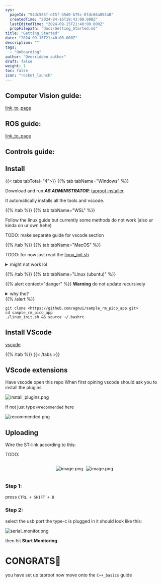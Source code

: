```yaml
---
sys:
  pageId: "54dc585f-d15f-45d0-b75c-8fdc66a854a8"
  createdTime: "2024-04-16T19:43:00.000Z"
  lastEditedTime: "2024-09-15T21:40:00.000Z"
  propFilepath: "docs/Getting_Started.md"
title: "Getting_Started"
date: "2024-09-15T21:40:00.000Z"
description: ""
tags:
  - "Onboarding"
author: "Overridden author"
draft: false
weight: 1
toc: false
icon: "rocket_launch"
---
```


## Computer Vision guide:

[link_to_page](86d45bc0-388b-4d26-8848-44f255f73d0e)

## ROS guide:

[link_to_page](3c76c1de-ec8f-46d6-8b0a-294005edc2d5)

## Controls guide:

## Install

{{< tabs tabTotal="4">}}
{{% tab tabName="Windows" %}}

Download and run _**AS ADMINISTRATOR**_: [taproot installer](https://github.com/Thornbots/TeachingFreshies/releases/tag/1.0)

It automatically installs all the tools and vscode.

{{% /tab %}}
{{% tab tabName="WSL" %}}

Follow the linux guide but currently some methods do not work (also ur kinda on ur own hehe)

TODO: make separate guide for vscode section

{{% /tab %}}
{{% tab tabName="MacOS" %}}

TODO: for now just read the [linux_init.sh](https://github.com/agmui/sample_rm_pico_app/blob/main/linux_init.sh)

<details>
<summary>might not work lol</summary>

`brew install libusb pkg-config`

Next install: [vscode](https://code.visualstudio.com/Download)

</details>

{{% /tab %}}
{{% tab tabName="Linux (ubuntu)" %}}

{{% alert context="danger" %}}
**Warning** do not update recursively
<details>
<summary>why tho?</summary>
There are some submodules that may go on for a while (like tinyusb) and I highly
recommend you don't need to get them.
If you want to see what submodules I update just look in `linux_init.sh`
</details>
{{% /alert %}}

```shell
git clone <https://github.com/agmui/sample_rm_pico_app.git>
cd sample_rm_pico_app
./linux_init.sh && source ~/.bashrc
```

## Install VScode

[vscode](https://code.visualstudio.com/Download)

{{% /tab %}}
{{< /tabs >}}

## VScode extensions

Have vscode open this repo
When first opining vscode should ask you to install the plugins

![install_plugins.png](https://prod-files-secure.s3.us-west-2.amazonaws.com/d518164a-d88e-44d1-a4ee-3adb3bd8bce0/89bd30f0-1825-4e77-867b-0a41ce370880/install_plugins.png?X-Amz-Algorithm=AWS4-HMAC-SHA256&X-Amz-Content-Sha256=UNSIGNED-PAYLOAD&X-Amz-Credential=ASIAZI2LB466QKABY2FW%2F20250326%2Fus-west-2%2Fs3%2Faws4_request&X-Amz-Date=20250326T190155Z&X-Amz-Expires=3600&X-Amz-Security-Token=IQoJb3JpZ2luX2VjEMv%2F%2F%2F%2F%2F%2F%2F%2F%2F%2FwEaCXVzLXdlc3QtMiJHMEUCIFjrtoi5arNThoM3RQLV89KkTM2HhNb2TblSJzVXiHv0AiEAu0QxrlsyMSBjpQ37wgbyJ8k15rwgd7R28atALisJOW4q%2FwMINBAAGgw2Mzc0MjMxODM4MDUiDNBhbuzve6KqZI5dbyrcAwzWri1hGCr7iY0YjGq3kkk0Zv4TUDfuwv5PDEU3zEdOFzJtuSjGx9C5tKTEZYL4n2RzatOC4s7wUwML7%2FWvO3D2PCXpRNpAmlGalYvMcwxLzoiahuLhoqX%2FMAB228P00Z%2BjoTNs%2Fs9gI2bmp6jtog6l%2FGUtoOW3%2BdVj%2FEU7YFTIAbkqMIOD7frbmHsHUsgpbgCP0pyTgdNZsHRqGPtX63xWiM%2Fx7jxeu4e960Dw5IIBqy5khJErU6sd7hAoVXtjYFIfdKAD1Qw4dyV4YmhJY%2BcgIQrYgFt1njQDgeXNlywivez2lJ1t0KHesW%2BL82g8fN1PnBlnFF3ImRHGVantpjMgo%2B4DWJYobEHIzG85LJqrwYwh%2FiBwTA59kToZqzYgeyUlS8491WwjvH02K3G0XHV4L6CYKBoMfQ4nQIcrjnB%2BniZuMEW72I187eMJdJp3%2FHoTnScEuYSz4jGKEfN%2BoqDKogBkqOU5gApvtp4z9M%2BLU5OWhZT2795NpX%2BjuaYM1UDHGIe2aMx7ij%2BH3YzpqKRZ1f9Q2H7jm6W8O%2FmhoSUZVQ7JKy%2FI7ytXTMGdxyFrq4JgwhweFeO0S8OfCmBw80q8%2BM5VzB1OO%2Fq0reYWwTHM6u2iuyaPFr8sfrF7MJSVkb8GOqUBlitAcTuXdOGYpx9lYZHGX5YsxiyBc47oh2PZ2dbVz12xinwo1tf2gvgIeOz1V5%2BysY3VrV4XjMfMh8EbsPd%2B8uCy%2FIIX1QDEDMJb9IJi%2BCPjUpSFKVroBXi7RLNno53qDQoNkhOeH6GtigsMl2ONQWjnWA2%2Bz2GfURmROU%2BcG6CppTfyPq1Hz9oC0r5jqp6tn4XevXWlaLMAbTVR3ULe2oVISZqF&X-Amz-Signature=011b3b688ca4ea9b4155103537d7106138215cce09b7219ac17f28106a56e677&X-Amz-SignedHeaders=host&x-id=GetObject)

If not just type `@recommended` here  

![recommended.png](https://prod-files-secure.s3.us-west-2.amazonaws.com/d518164a-d88e-44d1-a4ee-3adb3bd8bce0/61e661e9-5d85-4dfc-be0d-8d2097a5e793/recommended.png?X-Amz-Algorithm=AWS4-HMAC-SHA256&X-Amz-Content-Sha256=UNSIGNED-PAYLOAD&X-Amz-Credential=ASIAZI2LB466QKABY2FW%2F20250326%2Fus-west-2%2Fs3%2Faws4_request&X-Amz-Date=20250326T190155Z&X-Amz-Expires=3600&X-Amz-Security-Token=IQoJb3JpZ2luX2VjEMv%2F%2F%2F%2F%2F%2F%2F%2F%2F%2FwEaCXVzLXdlc3QtMiJHMEUCIFjrtoi5arNThoM3RQLV89KkTM2HhNb2TblSJzVXiHv0AiEAu0QxrlsyMSBjpQ37wgbyJ8k15rwgd7R28atALisJOW4q%2FwMINBAAGgw2Mzc0MjMxODM4MDUiDNBhbuzve6KqZI5dbyrcAwzWri1hGCr7iY0YjGq3kkk0Zv4TUDfuwv5PDEU3zEdOFzJtuSjGx9C5tKTEZYL4n2RzatOC4s7wUwML7%2FWvO3D2PCXpRNpAmlGalYvMcwxLzoiahuLhoqX%2FMAB228P00Z%2BjoTNs%2Fs9gI2bmp6jtog6l%2FGUtoOW3%2BdVj%2FEU7YFTIAbkqMIOD7frbmHsHUsgpbgCP0pyTgdNZsHRqGPtX63xWiM%2Fx7jxeu4e960Dw5IIBqy5khJErU6sd7hAoVXtjYFIfdKAD1Qw4dyV4YmhJY%2BcgIQrYgFt1njQDgeXNlywivez2lJ1t0KHesW%2BL82g8fN1PnBlnFF3ImRHGVantpjMgo%2B4DWJYobEHIzG85LJqrwYwh%2FiBwTA59kToZqzYgeyUlS8491WwjvH02K3G0XHV4L6CYKBoMfQ4nQIcrjnB%2BniZuMEW72I187eMJdJp3%2FHoTnScEuYSz4jGKEfN%2BoqDKogBkqOU5gApvtp4z9M%2BLU5OWhZT2795NpX%2BjuaYM1UDHGIe2aMx7ij%2BH3YzpqKRZ1f9Q2H7jm6W8O%2FmhoSUZVQ7JKy%2FI7ytXTMGdxyFrq4JgwhweFeO0S8OfCmBw80q8%2BM5VzB1OO%2Fq0reYWwTHM6u2iuyaPFr8sfrF7MJSVkb8GOqUBlitAcTuXdOGYpx9lYZHGX5YsxiyBc47oh2PZ2dbVz12xinwo1tf2gvgIeOz1V5%2BysY3VrV4XjMfMh8EbsPd%2B8uCy%2FIIX1QDEDMJb9IJi%2BCPjUpSFKVroBXi7RLNno53qDQoNkhOeH6GtigsMl2ONQWjnWA2%2Bz2GfURmROU%2BcG6CppTfyPq1Hz9oC0r5jqp6tn4XevXWlaLMAbTVR3ULe2oVISZqF&X-Amz-Signature=84d8478bac883f2a101e33934b4e2380cb5143a51276fac242335f8541085d8a&X-Amz-SignedHeaders=host&x-id=GetObject)

## Uploading

Wire the ST-link according to this:

TODO:

<div style="display: flex;flex-direction: row; column-gap:10px; max-width: 630px;justify-content: center;">
<div>

![image.png](https://prod-files-secure.s3.us-west-2.amazonaws.com/d518164a-d88e-44d1-a4ee-3adb3bd8bce0/210ecb78-1116-4d7b-b9b7-2292f66fa2c2/image.png?X-Amz-Algorithm=AWS4-HMAC-SHA256&X-Amz-Content-Sha256=UNSIGNED-PAYLOAD&X-Amz-Credential=ASIAZI2LB466QEOXLUBJ%2F20250326%2Fus-west-2%2Fs3%2Faws4_request&X-Amz-Date=20250326T190157Z&X-Amz-Expires=3600&X-Amz-Security-Token=IQoJb3JpZ2luX2VjEMv%2F%2F%2F%2F%2F%2F%2F%2F%2F%2FwEaCXVzLXdlc3QtMiJHMEUCIDSjHSqUE3FTRVytoGaXbG9zj%2B5yPnqTkx10iJPZsqc2AiEA29qzUFTzTSASLi2%2FyypubbqLi0Im1WfPPhqPW56UGvoq%2FwMINBAAGgw2Mzc0MjMxODM4MDUiDP1eZScwWWAEz2EYDSrcA6ppfKS7tPxTNa6E0jxkLlVYkRDR3hyO4ET5v6L5%2F5n784CEe9NDx8mUOGYKsEVrgMp86pcIP348%2FIyJqP%2FDFdBJYbrOlWeOUO%2FuimtN2VqU1YP%2BEYs0xXS8mNK1RpQT4DbTT1Ph65GbBd0IsCqJTGMmXi3aqNh%2Bj6l2tQZNfWQB2PaGZtQ24TVqy7n0HA6ANKcFGnuiANpCooV%2FHnynxyo1Cr%2FSNcMy4Hd7H6nUGBgHH7iwltPScqvtzMLEB9pwx4OGw6qxQp98tbckCnCwFyTV2rRm9MklCVHSFwL9oMdbO13xMM7VA3ZK8BWVotXOaLkpCMSKIxKsl3nn6%2FcJMw7R8KSxvUyGVKeNWZJvdHL7ua78LLnhrgDkJ%2FIyU15Thj8vxUDMzVK%2FOgZbfrbylMAf0NmLJI91mANNe5m4jCa2FR0%2FQjv%2FrBK11ttwQTYUhCmcFZOmstSwzHHh8INbW%2FWFkp0aUdJArhPEmcpauzi7bogk5YTsu1Ys3Z6fBYIznHIgXvbQRfTh3BHlH%2BdN%2B4GfSaclyMxeF6Ncupvq3uPsT29AWzgRkNoQMvdwm15KSYDMB0APvmYAT%2FJPPhomNyAJneb5rVx%2FI%2B2efuKDbI07o9ZNN1LMCdr1%2BCveMJiVkb8GOqUBiu9UyiVCtxCavOIvdb0mf94IqnC5JuQeOBRy0RhnTD4PDY0nDZb1mLMLsgq67fmp%2Beg%2BbSqYE4hhw7OMTE1LO7bxTEKVSo6v0DagHD2pOqDf3RpYIHrYJ53advmxXftROhZXvFTpJOORS5pG3EFuW%2BtPsZeM5aZ93pu4FyRTp0cossxZcq3w%2F99rPIUpCMq0gargdLjtd4g6fhKNEKrKDMPtdSfC&X-Amz-Signature=d8ab00df7344c2fc14f90c5c99c2af32e84b1bf9b8eb68ff9b66891b26420551&X-Amz-SignedHeaders=host&x-id=GetObject)

</div>
<div>

![image.png](https://prod-files-secure.s3.us-west-2.amazonaws.com/d518164a-d88e-44d1-a4ee-3adb3bd8bce0/33a0fd0f-8ca6-4a86-8e09-26e95ded1fff/image.png?X-Amz-Algorithm=AWS4-HMAC-SHA256&X-Amz-Content-Sha256=UNSIGNED-PAYLOAD&X-Amz-Credential=ASIAZI2LB466SL4REPAJ%2F20250326%2Fus-west-2%2Fs3%2Faws4_request&X-Amz-Date=20250326T190157Z&X-Amz-Expires=3600&X-Amz-Security-Token=IQoJb3JpZ2luX2VjEMv%2F%2F%2F%2F%2F%2F%2F%2F%2F%2FwEaCXVzLXdlc3QtMiJIMEYCIQC3zgUHH7NLdqb5MPn%2F6Z%2B1lJw0p0cBJrfDzfcZK%2BugYwIhALkt3BGROFqMQlU2tUATcv3VLBn2%2F4cDsk%2FKzRUCQ4WNKv8DCDQQABoMNjM3NDIzMTgzODA1IgwtNf6EfzsldPgjkK0q3ANEU%2BfQA2dP%2BjPQyCNPN1wMWLSJVOcyeqguTUznvrcizOTIdpI4xmArJUQACSQkLKIzeZr4HXdzL%2BVWPEBZ9pvsW7k55Gwh2rpJbiNgtTC4rrmEEzjJeKgQ%2BgGYD2Jt2mqXDXyS3jrejlSgQiytN3kN1PKO5z33zzzNRRhpi38RVdLDWqahCVGFxULnYHUREE1J2uSlwFwrQsCqYn%2BKLE93KB7Bq0TOiEjV1XeHFeu6oIxU7jTmK9aEeAOJ6u0vkbWWSeuexEfqfZwcPrxK4PMbLRKTZ99L3u1ix4IXR8D%2B2a2QEmlwQbZm2iHAcNLyS%2B4gA3PNNLn8opag%2FyQr6wJt2MF00j8SnRTEHPfAyeLxTjQxZtnb25qC%2BxGDOO6jk52cOkOhGSzn8zbbThyFP1Y9CptI6oxCO%2FBIK0blD3cGQ2McaarCS9yfUwYpfJZrP3J5imIMknTTp7WCEs1xphINZscjjbwDWp1dTFZmKRF9xM8eMjfLs3n4mEdO3BiTluVnZYt0zCwHUor0JQ%2B%2BMJdza6K9SDQ3bVcXx3KBGyB8Nwjy%2Fciyh22tOcgqTk4zivCVhkOCiUWZctkUrDRdbLXvYWUpkvii1%2BwFAZbynyohvX6SRc8DT%2BkBCBAdMDCTlZG%2FBjqkAW2u%2F%2Bskdvy%2Fp94%2BBvxpN%2BPny3VRISWJAQD7mosHSfWL%2BQl3dL8vyFZ7XIZXy6n8XLy3TpSsEIMv1ms3vkl1cL6STDFfOKLalKWXbAj%2B4RfJ24kbSBvYiP54oUxizftoQpdqrckuFLdnzGhtURFO5dJpxcmJI%2BpsEG1O7vioznzTRaW6fX%2FNPiOCEk1krhyOyx9WmDcPiZtU7TZWQyJIqN48XSxD&X-Amz-Signature=e9e376350a79f50c776bbe081527058c6954b0c8b3c54f53bd12cc4904cb11ce&X-Amz-SignedHeaders=host&x-id=GetObject)

</div>
</div>

### Step 1:

press `CTRL + SHIFT + B`

### Step 2:

select the usb port the type-c is plugged in it should look like this:

![serial_monitor.png](https://prod-files-secure.s3.us-west-2.amazonaws.com/d518164a-d88e-44d1-a4ee-3adb3bd8bce0/f03f4774-05d4-4393-b6a0-d5efb6d315ab/serial_monitor.png?X-Amz-Algorithm=AWS4-HMAC-SHA256&X-Amz-Content-Sha256=UNSIGNED-PAYLOAD&X-Amz-Credential=ASIAZI2LB466QKABY2FW%2F20250326%2Fus-west-2%2Fs3%2Faws4_request&X-Amz-Date=20250326T190155Z&X-Amz-Expires=3600&X-Amz-Security-Token=IQoJb3JpZ2luX2VjEMv%2F%2F%2F%2F%2F%2F%2F%2F%2F%2FwEaCXVzLXdlc3QtMiJHMEUCIFjrtoi5arNThoM3RQLV89KkTM2HhNb2TblSJzVXiHv0AiEAu0QxrlsyMSBjpQ37wgbyJ8k15rwgd7R28atALisJOW4q%2FwMINBAAGgw2Mzc0MjMxODM4MDUiDNBhbuzve6KqZI5dbyrcAwzWri1hGCr7iY0YjGq3kkk0Zv4TUDfuwv5PDEU3zEdOFzJtuSjGx9C5tKTEZYL4n2RzatOC4s7wUwML7%2FWvO3D2PCXpRNpAmlGalYvMcwxLzoiahuLhoqX%2FMAB228P00Z%2BjoTNs%2Fs9gI2bmp6jtog6l%2FGUtoOW3%2BdVj%2FEU7YFTIAbkqMIOD7frbmHsHUsgpbgCP0pyTgdNZsHRqGPtX63xWiM%2Fx7jxeu4e960Dw5IIBqy5khJErU6sd7hAoVXtjYFIfdKAD1Qw4dyV4YmhJY%2BcgIQrYgFt1njQDgeXNlywivez2lJ1t0KHesW%2BL82g8fN1PnBlnFF3ImRHGVantpjMgo%2B4DWJYobEHIzG85LJqrwYwh%2FiBwTA59kToZqzYgeyUlS8491WwjvH02K3G0XHV4L6CYKBoMfQ4nQIcrjnB%2BniZuMEW72I187eMJdJp3%2FHoTnScEuYSz4jGKEfN%2BoqDKogBkqOU5gApvtp4z9M%2BLU5OWhZT2795NpX%2BjuaYM1UDHGIe2aMx7ij%2BH3YzpqKRZ1f9Q2H7jm6W8O%2FmhoSUZVQ7JKy%2FI7ytXTMGdxyFrq4JgwhweFeO0S8OfCmBw80q8%2BM5VzB1OO%2Fq0reYWwTHM6u2iuyaPFr8sfrF7MJSVkb8GOqUBlitAcTuXdOGYpx9lYZHGX5YsxiyBc47oh2PZ2dbVz12xinwo1tf2gvgIeOz1V5%2BysY3VrV4XjMfMh8EbsPd%2B8uCy%2FIIX1QDEDMJb9IJi%2BCPjUpSFKVroBXi7RLNno53qDQoNkhOeH6GtigsMl2ONQWjnWA2%2Bz2GfURmROU%2BcG6CppTfyPq1Hz9oC0r5jqp6tn4XevXWlaLMAbTVR3ULe2oVISZqF&X-Amz-Signature=8bbfcebe56bc86c102d1f029e654ffd742854a16e8a865183ee7a1147cd129db&X-Amz-SignedHeaders=host&x-id=GetObject)

then hit **Start Monitoring**

# CONGRATS🎉

you have set up taproot now move onto the `C++_basics` guide
